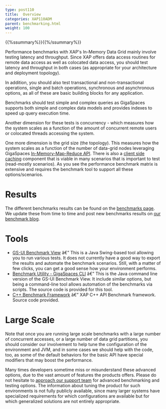 ```yaml
---
type: post110
title:  Overview
categories: XAP110ADM
parent: benchmarking.html
weight: 100
---
```


{{%ssummary%}}{{%/ssummary%}}


Performance benchmarks with XAP's In-Memory Data Grid mainly involve testing latency and throughput. Since XAP offers data access routines for remote data access as well as colocated data access, you should test latency and throughput in both cases (as appropriate for your architecture and deployment topology).

In addition, you should also test transactional and non-transactional operations, single and batch operations, synchronous and asynchronous options, as all of these are basic building blocks for any application.

Benchmarks should test simple and complex queries as GigaSpaces supports both simple and complex data models and provides indexes to speed up query execution time.

Another dimension for these tests is concurrency - which measures how the system scales as a function of the amount of concurrent remote users or colocated threads accessing the system.

One more dimension is the grid size (the topology). This measures how the system scales as a function of the number of data-grid nodes leveraging GigaSpaces [In-Memory-Map-Reduce API]({{%currentjavaurl%}}/task-execution-over-the-space.html). There is also a [client side caching]({{%currentjavaurl%}}/client-side-caching.html) component that is viable in many scenarios that is important to test (read-mostly scenarios).  As you see the performance benchmark matrix is extensive and requires the benchmark tool to support all these options/scenarios.

# Results

The different benchmarks results can be found on the [benchmarks page](http://www.gigaspaces.com/benchmarks). We  update these from time to time and post new benchmarks results on [our benchmark blog](http://blog.gigaspaces.com/category/benchmarks).

# Tools

- [GS-UI Benchmark View](./benchmark-browser.html) â€” This is a Java Swing-based tool allowing you to run various tests. It does not currently have a good way to export the results and automate the benchmark scenarios. Still, with a matter of few clicks, you can get a good sense how your environment performs.
- [Benchmark Utility - GigaSpaces CLI](./benchmark-utility-cli.html) â€” This is the Java command line version of the GS-UI Benchmark View. It include similar options, but being a command-line tool allows automation of the benchmarks via scripts. The source code is provided for this tool.
- [C++ Benchmark Framework](./benchmark-c++.html) â€” XAP C++ API Benchmark framework. Source code provided.


# Large Scale

Note that once you are running large scale benchmarks with a large number of concurrent accesses, or a large number of data grid partitions, you should consider our involvement to help tune the configuration of the environment and JVM, and in some cases we should help with the code, too, as some of the default behaviors for the basic API have special modifiers that may boost the performance.

Many times developers sometime miss or misunderstand these advanced options, due to the vast amount of features the products offers.  Please do not hesitate to [approach our support team](http://www.gigaspaces.com/content/customer-support-services) for advanced benchmarking and testing options. The information about tuning the product for such environments is not fully publicly available, since many larger systems have specialized requirements for which configurations are available but for which generalized solutions are not entirely appropriate.

